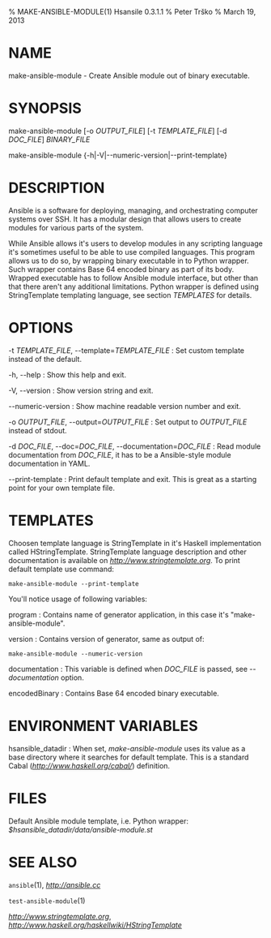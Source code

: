 % MAKE-ANSIBLE-MODULE(1) Hsansile 0.3.1.1
% Peter Trško
% March 19, 2013

# NAME

make-ansible-module - Create Ansible module out of binary executable.


# SYNOPSIS

make-ansible-module \[-o *OUTPUT\_FILE*] \[-t *TEMPLATE\_FILE*]
\[-d *DOC\_FILE*] *BINARY\_FILE*

make-ansible-module {-h|-V|--numeric-version|--print-template}


# DESCRIPTION

Ansible is a software for deploying, managing, and orchestrating computer
systems over SSH. It has a modular design that allows users to create modules
for various parts of the system.

While Ansible allows it's users to develop modules in any scripting language
it's sometimes useful to be able to use compiled languages. This program allows
us to do so, by wrapping binary executable in to Python wrapper. Such wrapper
contains Base 64 encoded binary as part of its body. Wrapped executable has to
follow Ansible module interface, but other than that there aren't any
additional limitations. Python wrapper is defined using StringTemplate
templating language, see section *TEMPLATES* for details.


# OPTIONS

-t *TEMPLATE\_FILE*, \--template=*TEMPLATE\_FILE*
:   Set custom template instead of the default.

-h, \--help
:   Show this help and exit.

-V, \--version
:   Show version string and exit.

\--numeric-version
:   Show machine readable version number and exit.

-o *OUTPUT\_FILE*, \--output=*OUTPUT\_FILE*
:   Set output to *OUTPUT\_FILE* instead of stdout.

-d *DOC\_FILE*, \--doc=*DOC\_FILE*, \--documentation=*DOC\_FILE*
:   Read module documentation from *DOC\_FILE*, it has to be a Ansible-style
    module documentation in YAML.

\--print-template
:   Print default template and exit. This is great as a starting point for your
    own template file.


# TEMPLATES

Choosen template language is StringTemplate in it's Haskell implementation called
HStringTemplate. StringTemplate language description and other documentation is
available on *http://www.stringtemplate.org*. To print default template use command:

    make-ansible-module --print-template

You'll notice usage of following variables:

program
:   Contains name of generator application, in this case it's
    "make-ansible-module".

version
:   Contains version of generator, same as output of:

    make-ansible-module --numeric-version

documentation
:   This variable is defined when *DOC\_FILE* is passed, see *--documentation*
    option.

encodedBinary
:   Contains Base 64 encoded binary executable.


# ENVIRONMENT VARIABLES

hsansible\_datadir
:   When set, *make-ansible-module* uses its value as a base directory where it
    searches for default template. This is a standard Cabal
    (*http://www.haskell.org/cabal/*) definition.


# FILES

Default Ansible module template, i.e. Python wrapper:
*$hsansible_datadir/data/ansible-module.st*


# SEE ALSO

`ansible`(1), *http://ansible.cc*

`test-ansible-module`(1)

*http://www.stringtemplate.org*,
*http://www.haskell.org/haskellwiki/HStringTemplate*

